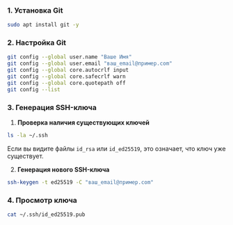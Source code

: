 ### 1. Установка Git
```bash
sudo apt install git -y
```

### 2. Настройка Git
```bash
git config --global user.name "Ваше Имя"
git config --global user.email "ваш_email@пример.com"
git config --global core.autocrlf input
git config --global core.safecrlf warn
git config --global core.quotepath off
git config --list
```

### 3. Генерация SSH-ключа

1. **Проверка наличия существующих ключей**
```bash
ls -la ~/.ssh
```
Если вы видите файлы `id_rsa` или `id_ed25519`, это означает, что ключ уже существует.

2. **Генерация нового SSH-ключа**
```bash
ssh-keygen -t ed25519 -C "ваш_email@пример.com"
```

### 4. Просмотр ключа

```bash
cat ~/.ssh/id_ed25519.pub
```

